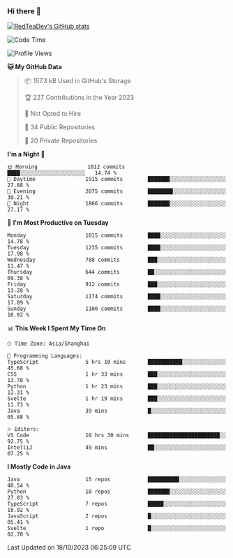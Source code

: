 ### Hi there 👋

<!--
**RedTeaDev/RedTeaDev** is a ✨ _special_ ✨ repository because its `README.md` (this file) appears on your GitHub profile.

Here are some ideas to get you started:

- 🔭 I’m currently working on ...
- 🌱 I’m currently learning ...
- 👯 I’m looking to collaborate on ...
- 🤔 I’m looking for help with ...
- 💬 Ask me about ...
- 📫 How to reach me: ...
- 😄 Pronouns: ...
- ⚡ Fun fact: ...
-->

<!--
[![wakatime](https://wakatime.com/badge/user/6b101ed0-04c0-4490-9283-eb61f2efff96.svg)](https://wakatime.com/@6b101ed0-04c0-4490-9283-eb61f2efff96)
!-->

[![RedTeaDev's GitHub stats](https://github-readme-stats.vercel.app/api?username=RedTeaDev)](https://github.com/anuraghazra/github-readme-stats)
<!--
[![willianrod's wakatime stats](https://github-readme-stats.vercel.app/api/wakatime?username=RedTeaDev)](https://github.com/anuraghazra/github-readme-stats)
!-->
<!--START_SECTION:waka-->
![Code Time](http://img.shields.io/badge/Code%20Time-1%2C769%20hrs%2028%20mins-blue)

![Profile Views](http://img.shields.io/badge/Profile%20Views-0-blue)

**🐱 My GitHub Data** 

> 📦 157.3 kB Used in GitHub's Storage 
 > 
> 🏆 227 Contributions in the Year 2023
 > 
> 🚫 Not Opted to Hire
 > 
> 📜 34 Public Repositories 
 > 
> 🔑 20 Private Repositories 
 > 
**I'm a Night 🦉** 

```text
🌞 Morning                1012 commits        ████░░░░░░░░░░░░░░░░░░░░░   14.74 % 
🌆 Daytime                1915 commits        ███████░░░░░░░░░░░░░░░░░░   27.88 % 
🌃 Evening                2075 commits        ████████░░░░░░░░░░░░░░░░░   30.21 % 
🌙 Night                  1866 commits        ███████░░░░░░░░░░░░░░░░░░   27.17 % 
```
📅 **I'm Most Productive on Tuesday** 

```text
Monday                   1015 commits        ████░░░░░░░░░░░░░░░░░░░░░   14.78 % 
Tuesday                  1235 commits        ████░░░░░░░░░░░░░░░░░░░░░   17.98 % 
Wednesday                788 commits         ███░░░░░░░░░░░░░░░░░░░░░░   11.47 % 
Thursday                 644 commits         ██░░░░░░░░░░░░░░░░░░░░░░░   09.38 % 
Friday                   912 commits         ███░░░░░░░░░░░░░░░░░░░░░░   13.28 % 
Saturday                 1174 commits        ████░░░░░░░░░░░░░░░░░░░░░   17.09 % 
Sunday                   1100 commits        ████░░░░░░░░░░░░░░░░░░░░░   16.02 % 
```


📊 **This Week I Spent My Time On** 

```text
🕑︎ Time Zone: Asia/Shanghai

💬 Programming Languages: 
TypeScript               5 hrs 10 mins       ███████████░░░░░░░░░░░░░░   45.68 % 
CSS                      1 hr 33 mins        ███░░░░░░░░░░░░░░░░░░░░░░   13.78 % 
Python                   1 hr 23 mins        ███░░░░░░░░░░░░░░░░░░░░░░   12.31 % 
Svelte                   1 hr 19 mins        ███░░░░░░░░░░░░░░░░░░░░░░   11.73 % 
Java                     39 mins             █░░░░░░░░░░░░░░░░░░░░░░░░   05.88 % 

🔥 Editors: 
VS Code                  10 hrs 30 mins      ███████████████████████░░   92.75 % 
IntelliJ                 49 mins             ██░░░░░░░░░░░░░░░░░░░░░░░   07.25 % 
```

**I Mostly Code in Java** 

```text
Java                     15 repos            ██████████░░░░░░░░░░░░░░░   40.54 % 
Python                   10 repos            ███████░░░░░░░░░░░░░░░░░░   27.03 % 
TypeScript               7 repos             █████░░░░░░░░░░░░░░░░░░░░   18.92 % 
JavaScript               2 repos             █░░░░░░░░░░░░░░░░░░░░░░░░   05.41 % 
Svelte                   1 repo              █░░░░░░░░░░░░░░░░░░░░░░░░   02.70 % 
```




 Last Updated on 18/10/2023 06:25:09 UTC
<!--END_SECTION:waka-->


